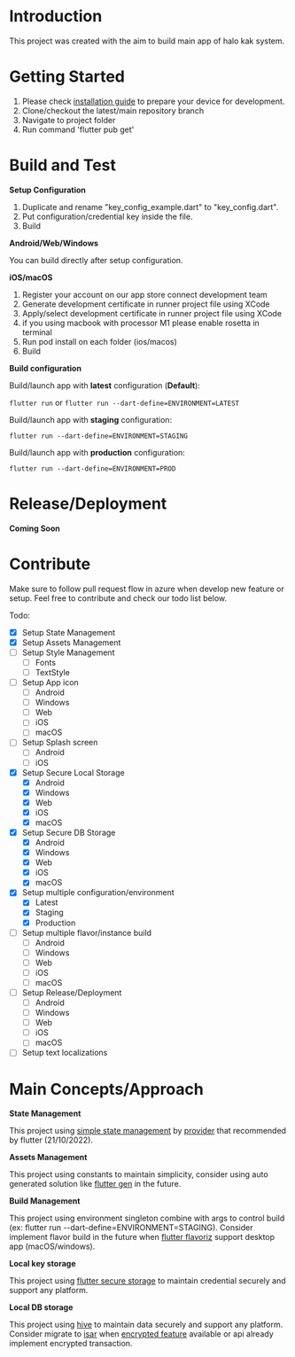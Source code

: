 # Introduction
This project was created with the aim to build main app of halo kak system.

# Getting Started
1. Please check [installation guide](https://docs.flutter.dev/get-started/install) to prepare your device for development.
2.	Clone/checkout the latest/main repository branch
3.	Navigate to project folder
4.	Run command 'flutter pub get'

# Build and Test

**Setup Configuration**
1. Duplicate and rename "key_config_example.dart" to "key_config.dart".
2. Put configuration/credential key inside the file.
3. Build

**Android/Web/Windows**

You can build directly after setup configuration.

**iOS/macOS**

1. Register your account on our app store connect development team
2. Generate development certificate in runner project file using XCode
3. Apply/select development certificate in runner project file using XCode
4. if you using macbook with processor M1 please enable rosetta in terminal
5. Run pod install on each folder (ios/macos)
6. Build

**Build configuration**

Build/launch app with **latest** configuration (**Default**):

```flutter run``` or ```flutter run --dart-define=ENVIRONMENT=LATEST```

Build/launch app with **staging** configuration:

```flutter run --dart-define=ENVIRONMENT=STAGING```

Build/launch app with **production** configuration:

```flutter run --dart-define=ENVIRONMENT=PROD```

# Release/Deployment
**Coming Soon**

# Contribute
Make sure to follow pull request flow in azure when develop new feature or setup. Feel free to contribute and check our todo list below.

Todo:
- [x] Setup State Management
- [x] Setup Assets Management
- [ ] Setup Style Management
    - [ ] Fonts
    - [ ] TextStyle
- [ ] Setup App icon
    - [ ] Android
    - [ ] Windows
    - [ ] Web
    - [ ] iOS
    - [ ] macOS
- [ ] Setup Splash screen
    - [ ] Android
    - [ ] iOS
- [x] Setup Secure Local Storage
    - [x] Android
    - [x] Windows
    - [x] Web
    - [x] iOS
    - [x] macOS
- [x] Setup Secure DB Storage
    - [x] Android
    - [x] Windows
    - [x] Web
    - [x] iOS
    - [x] macOS
- [x] Setup multiple configuration/environment
    - [x] Latest
    - [x] Staging
    - [x] Production
- [ ] Setup multiple flavor/instance build
    - [ ] Android
    - [ ] Windows
    - [ ] Web
    - [ ] iOS
    - [ ] macOS
- [ ] Setup Release/Deployment
    - [ ] Android
    - [ ] Windows
    - [ ] Web
    - [ ] iOS
    - [ ] macOS
- [ ] Setup text localizations

# Main Concepts/Approach

**State Management**

This project using [simple state management](https://docs.flutter.dev/development/data-and-backend/state-mgmt/simple) by [provider](https://pub.dev/packages/provider) that recommended by flutter (21/10/2022).

**Assets Management**

This project using constants to maintain simplicity, consider using auto generated solution like [flutter gen](https://pub.dev/packages/flutter_gen) in the future.

**Build Management**

This project using environment singleton combine with args to control build (ex: flutter run --dart-define=ENVIRONMENT=STAGING). Consider implement flavor build in the future when [flutter flavoriz](https://pub.dev/packages/flutter_flavorizr) support desktop app (macOS/windows).

**Local key storage**

This project using [flutter secure storage](https://pub.dev/packages/flutter_secure_storage) to maintain credential securely and support any platform.

**Local DB storage**

This project using [hive](https://pub.dev/packages/hive) to maintain data securely and support any platform. Consider migrate to [isar](https://pub.dev/packages/isar) when [encrypted feature](https://github.com/isar/isar/issues/292) available or api already implement encrypted transaction.